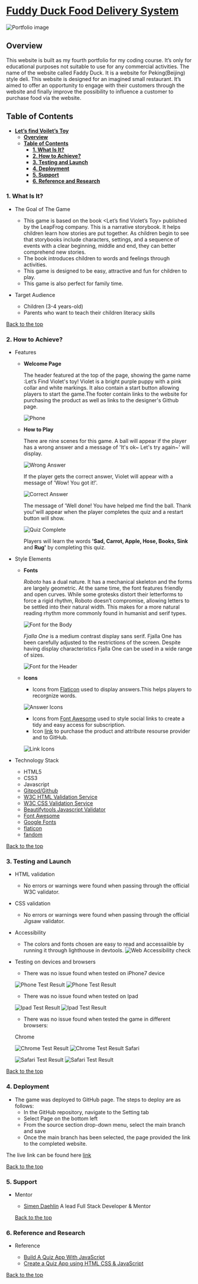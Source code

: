 # [**Fuddy Duck Food Delivery System**](https://https://faddyduck-delivery.herokuapp.com/)

![Portfolio image](readme/portfolio-image.jpg)

## **Overview**

This website is built as my fourth portfolio for my coding course. It’s only for educational purposes not suitable to use for any commercial activities. The name of the website called Faddy Duck. It is a website for Peking(Beijing) style deli. This website is designed for an imagined small restaurant. It’s aimed to offer an opportunity to engage with their customers through the website and finally improve the possibility to influence a customer to purchase food via the website.

## **Table of Contents**

- [**Let’s find Voilet’s Toy**](#overview)
  - [**Overview**](#overview)
  - [**Table of Contents**](#table-of-contents)
    - [**1. What Is It?**](#1-what-is-it)
    - [**2. How to Achieve?**](#2-how-to-achieve)
    - [**3. Testing and Launch**](#3-testing-and-launch)
    - [**4. Deployment**](#4-deployment)
    - [**5. Support**](#5-support)
    - [**6. Reference and Research**](#6-reference-and-research)

### **1. What Is It?**

- The Goal of The Game

  - This game is based on the book <Let’s find Violet’s Toy> published by the LeapFrog company. This is a narrative storybook. It helps children learn how stories are put together. As children begin to see that storybooks include characters, settings, and a sequence of events with a clear beginning, middle and end, they can better comprehend new stories.
  - The book introduces children to words and feelings through activities.
  - This game is designed to be easy, attractive and fun for children to play.
  - This game is also perfect for family time.

- Target Audience

  - Children (3-4 years-old)
  - Parents who want to teach their children literacy skills

[Back to the top](#overview)

### **2. How to Achieve?**

- Features

  - **Welcome Page**

    The header featured at the top of the page, showing the game name :Let’s Find Violet's toy! Violet is a bright purple puppy with a pink collar and white markings. It also contain a start button allowing players to start the game.The footer contain links to the website for purchasing the product as well as links to the designer's Github page.

    ![Phone](readme/iphone5-dimensions.jpg) 
    
  - **How to Play**

     There are nine scenes for this game.
     A ball will appear if the player has a wrong answer and a message of 'It's ok~ Let's try again~' will display.

     ![Wrong Answer](readme/wrong-answer.jpg)
     
     If the player gets the correct answer, Violet will appear with a message of 'Wow! You got it!'.

     ![Correct Answer](readme/correct-answer.jpg)
     
     The message of 'Well done! You have helped me find the ball. Thank you!'will appear when the player completes the quiz and a restart button will show.

     ![Quiz Complete](readme/quiz-complete.jpg)
     
     Players will learn the words **'Sad, Carrot, Apple, Hose, Books, Sink** and **Rug'** by completing this quiz.
    

- Style Elements
  - **Fonts**
  
    *Roboto* has a dual nature. It has a mechanical skeleton and the forms are largely geometric. At the same time, the font features friendly and open curves. While some grotesks distort their letterforms to force a rigid rhythm, Roboto doesn’t compromise, allowing letters to be settled into their natural width. This makes for a more natural reading rhythm more commonly found in humanist and serif types.

    ![Font for the Body](readme/roboto400.jpg)

    *Fjalla One* is a medium contrast display sans serif. Fjalla One has been carefully adjusted to the restrictions of the screen. Despite having display characteristics Fjalla One can be used in a wide range of sizes.

    ![Font for the Header](readme/fjalla-one-400.jpg)

  - **Icons**

    - Icons from [Flaticon](https://www.flaticon.com/) used to display answers.This helps players to recorgnize words.

    ![Answer Icons](readme/answer-icons.jpg)
    - Icons from [Font Awesome](https://fontawesome.com/) used to style social links to create a tidy and easy access for subscription.
    - Icon [link](https://store.leapfrog.com/en-us/store/p/read-with-me-violet/_/A-prod19238) to purchase the product and attribute resourse provider and to GitHub.

    ![Link Icons](readme/link-icons.jpg)

- Technology Stack

  - HTML5
  - CSS3
  - Javascript
  - [Gitpod/Github](https://github.com/CrankyCat-Loves-Coding)
  - [W3C HTML Validation Service](https://validator.w3.org/#validate_by_input)
  - [W3C CSS Validation Service](https://jigsaw.w3.org/css-validator/#validate_by_input)
  - [Beautifytools Javascript Validator](https://beautifytools.com/javascript-validator.php)
  - [Font Awesome](https://fontawesome.com/)
  - [Google Fonts](https://fonts.google.com/)
  - [flaticon](https://www.flaticon.com/)
  - [fandom](https://leapfrog.fandom.com/wiki/Violet)

[Back to the top](#overview)

### 3. **Testing and Launch**

- HTML validation

  - No errors or warnings were found when passing through the official W3C validator.

- CSS validation

  - No errors or warnings were found when passing through the official Jigsaw validator.

- Accessibility

  - The colors and fonts chosen are easy to read and accessaiible by running it through lighthouse in devtools.
![Web Accessibility check](readme/lighthouse.jpg)

- Testing on devices and browsers
  - There was no issue found when tested on iPhone7 device

  ![Phone Test Result](readme/test-on-iphone7.png)
  ![Phone Test Result](readme/phone-test.jpg)
  - There was no issue found when tested on Ipad

  ![Ipad Test Result](readme/test-on-ipad.png)
  ![Ipad Test Result](readme/ipad-test.jpg)
  - There was no issue found when tested the game in different browsers: 

  Chrome

  ![Chrome Test Result](readme/test-on-chrome.jpg)
  ![Chrome Test Result](readme/chrome-test.jpg)
  Safari
  
  ![Safari Test Result](readme/test-on-safari.jpg)
  ![Safari Test Result](readme/safari-test.jpg)

[Back to the top](#overview)

### 4. **Deployment**

- The game was deployed to GitHub page. The steps to deploy are as follows:
  - In the GitHub repository, navigate to the Setting tab
  - Select Page on the bottom left
  - From the source section drop-down menu, select the  main branch and save
  - Once the main branch has been selected, the page provided the link to the completed website.

The live link can be found here [link](https://faddyduck-delivery.herokuapp.com/)

[Back to the top](#overview)

### 5. **Support**

- Mentor

  - [Simen Daehlin](https://www.linkedin.com/in/simendaehlin/)
  A lead Full Stack Developer & Mentor

  [Back to the top](#overview)

### 6. **Reference and Research**

- Reference

  - [Build A Quiz App With JavaScript](https://www.youtube.com/watch?v=riDzcEQbX6k&list=PLKNe8p6OAKBwrz14Cgw31I6DVLo8_KP_z&index=15&ab_channel=WebDevSimplified)
  - [Create a Quiz App using HTML CSS & JavaScript](https://www.youtube.com/watch?v=CqddbIrEM5I&ab_channel=CodingWithNick)

[Back to the top](#overview)
